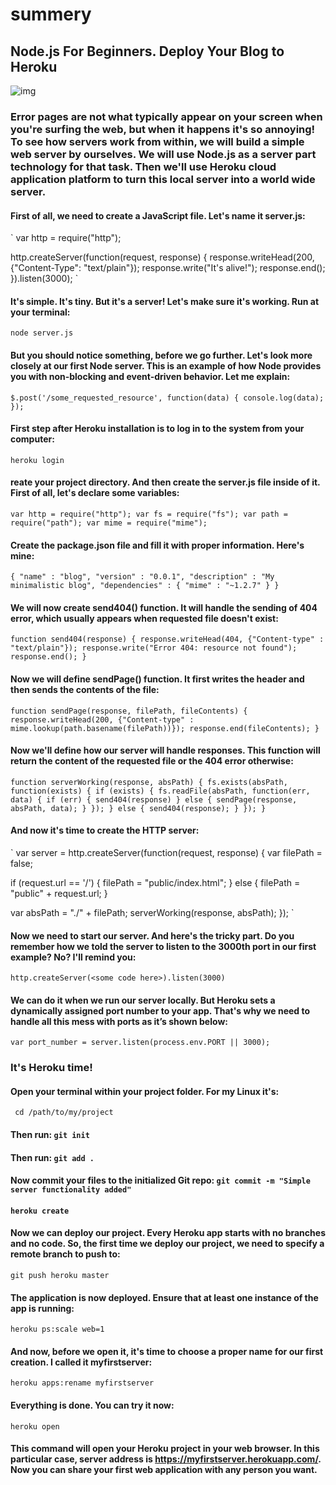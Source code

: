 # summery
## Node.js For Beginners. Deploy Your Blog to Heroku
![img](https://miro.medium.com/max/1200/0*vu5pZbwHCCKbkAPh.png)
### Error pages are not what typically appear on your screen when you're surfing the web, but when it happens it's so annoying! To see how servers work from within, we will build a simple web server by ourselves. We will use Node.js as a server part technology for that task. Then we'll use Heroku cloud application platform to turn this local server into a world wide server.
#### First of all, we need to create a JavaScript file. Let's name it server.js:
` var http = require("http");

http.createServer(function(request, response) {
  response.writeHead(200, {"Content-Type": "text/plain"});
  response.write("It's alive!");
  response.end();
}).listen(3000); `
#### It's simple. It's tiny. But it's a server! Let's make sure it's working. Run at your terminal:
` node server.js `
#### But you should notice something, before we go further. Let's look more closely at our first Node server. This is an example of how Node provides you with non-blocking and event-driven behavior. Let me explain:
` $.post('/some_requested_resource', function(data) {
  console.log(data);
}); `
#### First step after Heroku installation is to log in to the system from your computer:
` heroku login `
#### reate your project directory. And then create the server.js file inside of it. First of all, let's declare some variables:
` var http = require("http");
var fs = require("fs");
var path = require("path");
var mime = require("mime"); `
 #### Create the package.json file and fill it with proper information. Here's mine:
 ` {
  "name" : "blog",
  "version" : "0.0.1",
  "description" : "My minimalistic blog",
  "dependencies" : {
    "mime" : "~1.2.7"
  }
} `

#### We will now create send404() function. It will handle the sending of 404 error, which usually appears when requested file doesn't exist:
` function send404(response) {
  response.writeHead(404, {"Content-type" : "text/plain"});
  response.write("Error 404: resource not found");
  response.end();
} ` 
#### Now we will define sendPage() function. It first writes the header and then sends the contents of the file:
` function sendPage(response, filePath, fileContents) {
  response.writeHead(200, {"Content-type" : mime.lookup(path.basename(filePath))});
  response.end(fileContents);
} ` 
#### Now we'll define how our server will handle responses. This function will return the content of the requested file or the 404 error otherwise:
` function serverWorking(response, absPath) {
  fs.exists(absPath, function(exists) {
    if (exists) {
      fs.readFile(absPath, function(err, data) {
        if (err) {
          send404(response)
        } else {
          sendPage(response, absPath, data);
        }
      });
    } else {
      send404(response);
    }
  });
} `
#### And now it's time to create the HTTP server:
` var server = http.createServer(function(request, response) {
  var filePath = false;

  if (request.url == '/') {
    filePath = "public/index.html";
  } else {
    filePath = "public" + request.url;
  }

  var absPath = "./" + filePath;
  serverWorking(response, absPath);
}); `
#### Now we need to start our server. And here's the tricky part. Do you remember how we told the server to listen to the 3000th port in our first example? No? I'll remind you:
` http.createServer(<some code here>).listen(3000) `
#### We can do it when we run our server locally. But Heroku sets a dynamically assigned port number to your app. That's why we need to handle all this mess with ports as it’s shown below:
` var port_number = server.listen(process.env.PORT || 3000); `
### It's Heroku time!
#### Open your terminal within your project folder. For my Linux it's:
` cd /path/to/my/project` 
#### Then run: ` git init `
#### Then run: ` git add . `
#### Now commit your files to the initialized Git repo: `git commit -m "Simple server functionality added" `
#### ` heroku create `
#### Now we can deploy our project. Every Heroku app starts with no branches and no code. So, the first time we deploy our project, we need to specify a remote branch to push to:
` git push heroku master `
#### The application is now deployed. Ensure that at least one instance of the app is running:
` heroku ps:scale web=1 `
#### And now, before we open it, it's time to choose a proper name for our first creation. I called it myfirstserver:
` heroku apps:rename myfirstserver `
#### Everything is done. You can try it now:
` heroku open `
#### This command will open your Heroku project in your web browser. In this particular case, server address is https://myfirstserver.herokuapp.com/. Now you can share your first web application with any person you want.
 


















